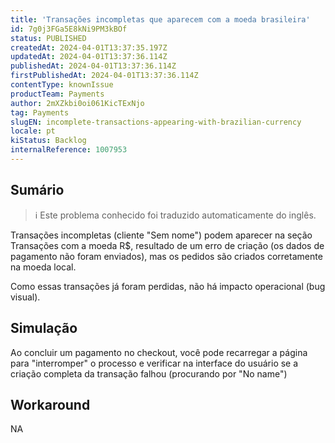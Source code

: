 ```yaml
---
title: 'Transações incompletas que aparecem com a moeda brasileira'
id: 7g0j3FGa5E8kNi9PM3kBOf
status: PUBLISHED
createdAt: 2024-04-01T13:37:35.197Z
updatedAt: 2024-04-01T13:37:36.114Z
publishedAt: 2024-04-01T13:37:36.114Z
firstPublishedAt: 2024-04-01T13:37:36.114Z
contentType: knownIssue
productTeam: Payments
author: 2mXZkbi0oi061KicTExNjo
tag: Payments
slugEN: incomplete-transactions-appearing-with-brazilian-currency
locale: pt
kiStatus: Backlog
internalReference: 1007953
---
```


## Sumário

>ℹ️ Este problema conhecido foi traduzido automaticamente do inglês.


Transações incompletas (cliente "Sem nome") podem aparecer na seção Transações com a moeda R$, resultado de um erro de criação (os dados de pagamento não foram enviados), mas os pedidos são criados corretamente na moeda local.

Como essas transações já foram perdidas, não há impacto operacional (bug visual).

## Simulação


Ao concluir um pagamento no checkout, você pode recarregar a página para "interromper" o processo e verificar na interface do usuário se a criação completa da transação falhou (procurando por "No name")

## Workaround


NA





